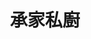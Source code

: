 ---
title: "承家私廚"
description: "承家私廚"
layout: shop
keywords:
  - 美食競賽
  - 台灣美食
  - 美食精選
datePublished: "2025-06-30"
dateModified: "2025-07-04"
city: "台北市"
district: "中山區"
address: "台北市中山區民權東路二段92巷6號"
phone: "0225221276"
geo: "25.060878196777995, 121.53167005765596"
google_map: "https://maps.app.goo.gl/TMwqdshzAeN5Jej87"
footinder: "https://footinder.com.tw/%E5%8F%B0%E5%8C%97%E5%B8%82%E4%B8%AD%E5%B1%B1%E5%8D%80/176131/"
official: "https://www.facebook.com/CHENGJIA1969/"
award:
  - name: "500盤"
    year: "2024"
    entries:
      - dishes:
          - "韭菜花炒皮蛋臭豆腐櫻花蝦"

---